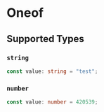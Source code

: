 # Oneof


## Supported Types

### `string`

```typescript
const value: string = "test";
```

### `number`

```typescript
const value: number = 420539;
```

